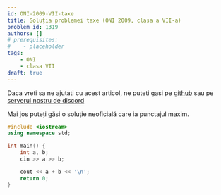 ```yaml
---
id: ONI-2009-VII-taxe
title: Soluția problemei taxe (ONI 2009, clasa a VII-a)
problem_id: 1319
authors: []
# prerequisites:
#    - placeholder
tags:
    - ONI
    - clasa VII
draft: true
---
```


Daca vreti sa ne ajutati cu acest articol, ne puteti gasi pe [github](https://github.com/roalgo-discord/arhiva-educationala) sau pe [serverul nostru de discord](https://discord.gg/vdDRSmg3fC)

Mai jos puteți găsi o soluție neoficială care ia punctajul maxim.

```cpp
#include <iostream>
using namespace std;

int main() {
    int a, b;
    cin >> a >> b;

    cout << a + b << '\n';
    return 0;
}
```
